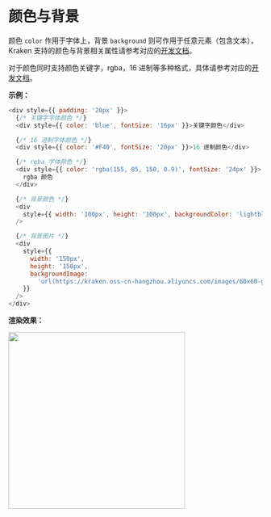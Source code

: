 # 颜色与背景

颜色 `color` 作用于字体上，背景 `background` 则可作用于任意元素（包含文本），Kraken 支持的颜色与背景相关属性请参考对应的[开发文档](/development/styles/background)。

对于颜色同时支持颜色关键字，rgba，16 进制等多种格式，具体请参考对应的[开发文档](/development/styles/unit#css-颜色单位)。

**示例：**

```js
<div style={{ padding: '20px' }}>
  {/* 关键字字体颜色 */}
  <div style={{ color: 'blue', fontSize: '16px' }}>关键字颜色</div>

  {/* 16 进制字体颜色 */}
  <div style={{ color: '#F40', fontSize: '20px' }}>16 进制颜色</div>

  {/* rgba 字体颜色 */}
  <div style={{ color: 'rgba(155, 85, 150, 0.9)', fontSize: '24px' }}>
    rgba 颜色
  </div>

  {/* 背景颜色 */}
  <div
    style={{ width: '100px', height: '100px', backgroundColor: 'lightblue' }}
  />

  {/* 背景图片 */}
  <div
    style={{
      width: '150px',
      height: '150px',
      backgroundImage:
        'url(https://kraken.oss-cn-hangzhou.aliyuncs.com/images/60x60-green.png)',
    }}
  />
</div>
```

**渲染效果：**

<img src="https://img.alicdn.com/imgextra/i4/O1CN01jmXffj2054jIjrtQQ_!!6000000006797-2-tps-700-776.png" width=350 />
